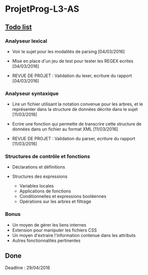 # ProjetProg-L3-AS

## [Todo list](https://trello.com/b/ndvofH96 "Trello")

### Analyseur lexical
* Voir le sujet pour les modalités de parsing [04/03/2016]
* Mise en place d'un jeu de test pour tester les REGEX ecrites [04/03/2016]

* REVUE DE PROJET : Validation du lexer, ecriture du rapport [04/03/2016]

### Analyseur syntaxique
* Lire un fichier utilisant la notation convenue pour les arbres, et le représenter dans la structure de données décrite dans le sujet [11/03/2016]
* Ecrire une fonction qui permette de transcrire cette structure de données dans un fichier au format XML [11/03/2016]

* REVUE DE PROJET : Validation du parser, ecriture du rapport [11/03/2016]

### Structures de contrôle et fonctions
* Déclarations et définitions

* Structures des expressions
  * Variables locales
  * Applications de fonctions
  * Conditionnelles et expressions booléennes
  * Opérations sur les arbres et filtrage

### Bonus
* Un moyen de gérer les liens internes
* Extension pour manipuler les fichiers CSS
* Un moyen d'extraire l'information contenue dans les attributs
* Autres fonctionnalités pertinentes

## Done


Deadline : 29/04/2016
